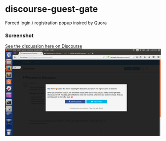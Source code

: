 # discourse-guest-gate

Forced login / registration popup insired by Quora

### Screenshot

[See the discussion here on Discourse](https://meta.discourse.org/t/guest-gate-sign-up-popup-plugin/56625)
![Screenshot](screenshot.png)
